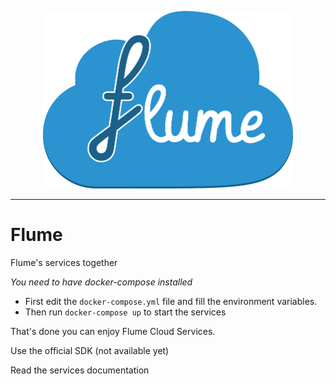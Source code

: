 <p align="center">
  <img src="https://raw.githubusercontent.com/dimensi0n/flume/master/.github/logo.png" width="400"/>
</p>

<hr>

# Flume

Flume's services together

*You need to have docker-compose installed*

* First edit the `docker-compose.yml` file and fill the environment variables.
* Then run `docker-compose up` to start the services

That's done you can enjoy Flume Cloud Services.

Use the official SDK (not available yet)

Read the services documentation